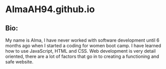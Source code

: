 # AlmaAH94.github.io
## Bio: 
My name is Alma, I have never worked with software development until 6 months ago when I started a coding for women boot camp. I have learned how to use JavaScript, HTML and CSS. Web development is very detail oriented, there are a lot of factors that go in to creating a functioning and safe website. 
